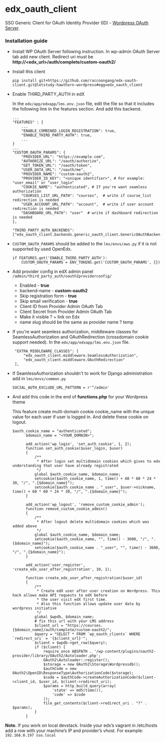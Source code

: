 # edx_oauth_client
SSO Generic Client for OAuth Identity Provider (ID) - [Wordpress OAuth Server](https://wordpress.org/plugins/oauth2-provider/).
### Installation guide
 - Install  WP OAuth Server following instruction. In wp-admin OAuth Server tab add new client.
Redirect uri must be **http://<edx_url>/auth/complete/custom-oauth2/**

 - Install this client
   ```
   pip install git+https://github.com/raccoongang/edx-oauth-client.git@letstudy-hawthorn-wordpress#egg=edx_oauth_client
   ```

 - Enable THIRD_PARTY_AUTH in edX

    In the `edx/app/edxapp/lms.env.json` file, edit the file so that it includes the following line in the features section.       And add  this backend.
    ```
    ...
    "FEATURES" : {
        ...
        "ENABLE_COMBINED_LOGIN_REGISTRATION": true,
        "ENABLE_THIRD_PARTY_AUTH": true,
        ...
    }
    ...
    "CUSTOM_OAUTH_PARAMS": {
        "PROVIDER_URL": "https://example.com",
        "AUTHORIZE_URL": "/oauth/authorize",
        "GET_TOKEN_URL": "/oauth/token",
        "USER_DATA_URL": "/oauth/me",
        "PROVIDER_NAME": "custom-oauth2",
        "PROVIDER_ID_KEY": "<unique identifier>", # For example: "user_email" or "user_login"
        "COOKIE_NAME": "authenticated", # If you're want seamless authorization
        "COURSES_LIST_URL_PATH": "courses",  # write if course_list redirection is needed
        "USER_ACCOUNT_URL_PATH": "account",  # write if user account redirection is needed
        "DASHBOARD_URL_PATH": "user"  # write if dashboard redirection is needed
    },
    
    "THIRD_PARTY_AUTH_BACKENDS":["edx_oauth_client.backends.generic_oauth_client.GenericOAuthBackend"],
    ```

 - `CUSTOM_OAUTH_PARAMS` should be added to the `lms/envs/aws.py` if it is not supported by used OpenEdx.
    ```
    if FEATURES.get('ENABLE_THIRD_PARTY_AUTH'):
        CUSTOM_OAUTH_PARAMS = ENV_TOKENS.get('CUSTOM_OAUTH_PARAMS', {})
    ```

 - Add provider config in edX admin panel `/admin/third_party_auth/oauth2providerconfig/`
   - Enabled - **true**
   - backend-name - **custom-oauth2**
   - Skip registration form - **true**
   - Skip email verification - **true**
   - Client ID from Provider Admin OAuth Tab
   - Client Secret from Provider Admin OAuth Tab
   - Make it visible ? + link on Edx
   - name slug should be the same as provider name ? temp

 - If you're want seamless authorization, middleware classes for
 SeamlessAuthorization and OAuthRedirection (crossdomain cookie support needed).
 In the `edx/app/edxapp/lms.env.json` file.
   ```
    "EXTRA_MIDDLEWARE_CLASSES": [
        "edx_oauth_client.middleware.SeamlessAuthorization",
        "edx_oauth_client.middleware.OAuthRedirection"
    ],
   ```

 - If SeamlessAuthorization shouldn't to work for Django administration add in `lms/envs/common.py`
   ```
   SOCIAL_AUTH_EXCLUDE_URL_PATTERN = r'^/admin'
   ```
   
 - And add this code in the end of **functions.php** for your Wordpress theme
   
   This feature create multi-domain cookie cookie_name with the unique value for each user if user is logged in. And delete these cookie on logout.
   ```
   $auth_cookie_name = "authenticated";
		 $domain_name = "<YOUR_DOMAIN>";
		 
		 add_action('wp_login', 'set_auth_cookie', 1, 2);
		 function set_auth_cookie($user_login, $user)
		 {
		     /**
		      * After login set multidomain cookies which gives to edx understanding that user have already registrated
		      */
		     global $auth_cookie_name, $domain_name;
		     setcookie($auth_cookie_name, 1, time() + 60 * 60 * 24 * 30, "/", ".{$domain_name}");
		     setcookie($auth_cookie_name . "_user", $user->nickname, time() + 60 * 60 * 24 * 30, "/", ".{$domain_name}");
		 }
		 
		 add_action('wp_logout', 'remove_custom_cookie_admin');
		 function remove_custom_cookie_admin()
		 {
		     /**
		      * After logout delete multidomain cookies which was added above
		      */
		     global $auth_cookie_name, $domain_name;
		     setcookie($auth_cookie_name, "", time() - 3600, "/", ".{$domain_name}");
		     setcookie($auth_cookie_name . "_user", "", time() - 3600, "/", ".{$domain_name}");
		 }
		 
		 add_action('user_register', 'create_edx_user_after_registration', 10, 1);
		 
		 function create_edx_user_after_registration($user_id)
		 {
		     /**
		      * Create edX user after user creation on Wordpress. This hack allows make API requests to edX before
		      * the user visit edX first time.
		      * Also this function allows update user data by wordpress initiative
		      */
		     global $wpdb, $domain_name;
		     # fix this url with your LMS address
		     $client_url = "https://courses.{$domain_name}/auth/complete/custom-oauth2/";
		     $query = "SELECT * FROM `wp_oauth_clients` WHERE `redirect_uri` = '{$client_url}'";
		     $client = $wpdb->get_row($query);
		     if ($client) {
		         require_once ABSPATH . '/wp-content/plugins/oauth2-provider/library/OAuth2/Autoloader.php';
		         OAuth2\Autoloader::register();
		         $storage = new OAuth2\Storage\Wordpressdb();
		         $authCode = new OAuth2\OpenID\ResponseType\AuthorizationCode($storage);
		         $code = $authCode->createAuthorizationCode($client->client_id, $user_id, $client->redirect_uri);
		         $params = http_build_query(array(
		             'state' => md5(time()),
		             'code' => $code
		         ));
		         file_get_contents($client->redirect_uri . "?" . $params);
		     }
		 }
   ```
**Note.** If you work on local devstack. Inside your edx’s vagrant in
/etc/hosts add a row with your machine’s IP and provider’s vhost. For
example:
```192.168.0.197 sso.local```

